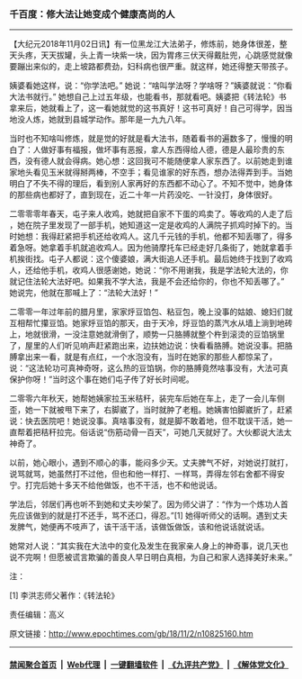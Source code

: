 ### 千百度：修大法让她变成个健康高尚的人
------------------------

<p>
 【大纪元2018年11月02日讯】有一位黑龙江大法弟子，修炼前，她身体很差，整天头疼，天天拔罐，头上青一块紫一块，因为胃疼三伏天得戴肚兜，心跳感觉就像要蹦出来似的，走上坡路都费劲，妇科病也很严重。就这样，她还得整天带孩子。
</p>
<p>
 姨婆看她这样，说：“你学法吧。” 她说：“啥叫学法呀？学啥呀？”姨婆就说：“你看大法书就行。” 她想自己上过五年级，也能看书，那就看吧。姨婆把《转法轮》书拿来后，她就看上了，这一看她就觉的这书真好！这书可真好！自己可得学，因当地没人炼，她就到县城学动作。那年是一九九八年。
</p>
<p>
 当时也不知啥叫修炼，就是觉的好就是看大法书，随着看书的遍数多了，慢慢的明白了：人做好事有福报，做坏事有恶报，拿人东西得给人德，德是人最珍贵的东西，没有德人就会得病。她心想：这回我可不能随便拿人家东西了。以前她走到谁家地头看见玉米就得掰两棒，不空手；看见谁家的好东西，想办法得弄到手。当她明白了不失不得的理后，看到别人家再好的东西都不动心了。不知不觉中，她身体的那些病也都好了，直到现在，近二十年一片药没吃、一针没打，身体很好。
</p>
<p>
 二零零零年春天，屯子来人收鸡，她就把自家不下蛋的鸡卖了。等收鸡的人走了后 ，她在院子里发现了一部手机，她知道这一定是收鸡的人满院子抓鸡时掉下的。当时她想：我得赶紧把手机还给收鸡人。这几千元钱的手机，他都不知丢哪了，得多着急呀。她拿着手机就追收鸡人。因为他骑摩托车已经走好几条街了，她就拿着手机挨街找。屯子人都说：这个傻婆娘，满大街追人还手机。最后她终于找到了收鸡人，还给他手机，收鸡人很感谢她，她说：“你不用谢我，我是学法轮大法的，你就记住法轮大法好吧。如果我不学大法，我是不会还给你的，你也不知丢哪了。” 她说完，他就在那喊上了：“法轮大法好！”
</p>
<p>
 二零零一年过年前的腊月里，家家烀豆馅包、粘豆包，晚上没事的姑娘、媳妇们就互相帮忙攥豆馅。她家烀豆馅的那天，由于天冷，烀豆馅的蒸汽水从墙上淌到地砖上，地就很滑，一没注意她就滑倒了，顺势一只胳膊就整个杵到滚烫的豆馅锅里了，屋里的人们听见响声赶紧跑出来，边扶她边说：快看看胳膊。她说没事。把胳膊拿出来一看，就是有点红，一个水泡没有，当时在她家的那些人都惊呆了，说：“这法轮功可真神奇呀，这么热的豆馅锅，你的胳膊竟然啥事没有，大法可真保护你呀！”当时这个事在她们屯子传了好长时间呢。
</p>
<p>
 二零零六年秋天，她帮她姨家拉玉米秸秆，装完车后她在车上，走了一会儿车侧歪，她一下就被甩下来了，右脚崴了，当时就肿了老粗。她姨害怕脚崴折了，赶紧说：快去医院吧！她说没事。真啥事没有，就是脚不敢着地，但不耽误干活，她一直帮着把秸秆拉完。俗话说“伤筋动骨一百天”，可她几天就好了。大伙都说大法太神奇了。
</p>
<p>
 以前，她心眼小，遇到不顺心的事，能闷多少天。丈夫脾气不好，对她说打就打，说骂就骂，她虽然打不过他，但也和他一样打、一样骂，弄得左邻右舍都不得安宁。打完后她十多天不给他做饭，也不干活，也不和他说话。
</p>
<p>
 学法后，邻居们再也听不到她和丈夫吵架了。因为师父讲了：“作为一个炼功人首先应该做到的就是打不还手，骂不还口，得忍。”[1] 她得听师父的话啊。遇到丈夫发脾气，她便再不吱声了，该干活干活，该做饭做饭，该和他说话就说话。
</p>
<p>
 她常对人说：“其实我在大法中的变化及发生在我家亲人身上的神奇事，说几天也说不完啊！但愿被谎言欺骗的善良人早日明白真相，为自己和家人选择美好未来。”
</p>
<p>
 注：
</p>
<p>
 [1] 李洪志师父著作：《转法轮》
</p>
<p>
 责任编辑：高义
</p>

原文链接：http://www.epochtimes.com/gb/18/11/2/n10825160.htm


------------------------
#### [禁闻聚合首页](https://github.com/gfw-breaker/banned-news/blob/master/README.md) &nbsp;|&nbsp; [Web代理](https://github.com/gfw-breaker/open-proxy/blob/master/README.md) &nbsp;|&nbsp; [一键翻墙软件](https://github.com/gfw-breaker/nogfw/blob/master/README.md) &nbsp;|&nbsp; [《九评共产党》](https://github.com/gfw-breaker/9ping.md/blob/master/README.md#九评之一评共产党是什么) &nbsp;|&nbsp; [《解体党文化》](https://github.com/gfw-breaker/jtdwh.md/blob/master/README.md#绪论)